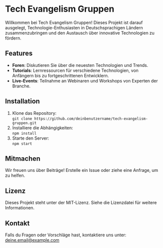 # Tech Evangelism Gruppen

Willkommen bei Tech Evangelism Gruppen! Dieses Projekt ist darauf ausgelegt, Technologie-Enthusiasten in Deutschsprachigen Ländern zusammenzubringen und den Austausch über innovative Technologien zu fördern.

## Features
- **Foren**: Diskutieren Sie über die neuesten Technologien und Trends.
- **Tutorials**: Lernressourcen für verschiedene Technologien, von Anfängern bis zu fortgeschrittenen Entwicklern.
- **Live-Events**: Teilnahme an Webinaren und Workshops von Experten der Branche.

## Installation
1. Klone das Repository:  
   `git clone https://github.com/deinbenutzername/tech-evangelism-gruppen.git`
2. Installiere die Abhängigkeiten:  
   `npm install`
3. Starte den Server:  
   `npm start`

## Mitmachen
Wir freuen uns über Beiträge! Erstelle ein Issue oder ziehe eine Anfrage, um zu helfen.

## Lizenz
Dieses Projekt steht unter der MIT-Lizenz. Siehe die Lizenzdatei für weitere Informationen.

## Kontakt
Falls du Fragen oder Vorschläge hast, kontaktiere uns unter: [deine.email@example.com](mailto:deine.email@example.com)